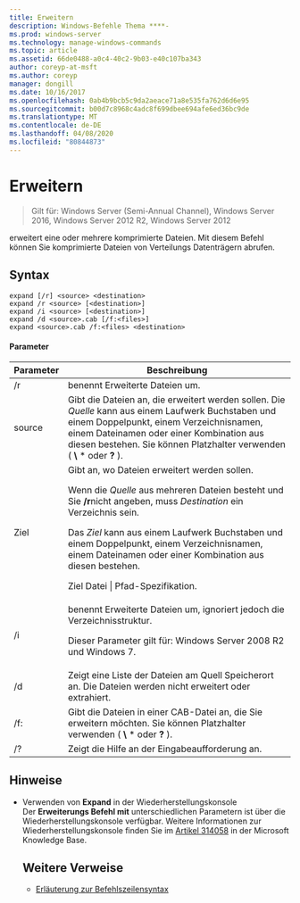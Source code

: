 ```yaml
---
title: Erweitern
description: Windows-Befehle Thema ****-
ms.prod: windows-server
ms.technology: manage-windows-commands
ms.topic: article
ms.assetid: 66de0488-a0c4-40c2-9b03-e40c107ba343
author: coreyp-at-msft
ms.author: coreyp
manager: dongill
ms.date: 10/16/2017
ms.openlocfilehash: 0ab4b9bcb5c9da2aeace71a8e535fa762d6d6e95
ms.sourcegitcommit: b00d7c8968c4adc8f699dbee694afe6ed36bc9de
ms.translationtype: MT
ms.contentlocale: de-DE
ms.lasthandoff: 04/08/2020
ms.locfileid: "80844873"
---
```

# <a name="expand"></a>Erweitern

>Gilt für: Windows Server (Semi-Annual Channel), Windows Server 2016, Windows Server 2012 R2, Windows Server 2012

erweitert eine oder mehrere komprimierte Dateien. Mit diesem Befehl können Sie komprimierte Dateien von Verteilungs Datenträgern abrufen.  
## <a name="syntax"></a>Syntax  
```  
expand [/r] <source> <destination>  
expand /r <source> [<destination>]  
expand /i <source> [<destination>]  
expand /d <source>.cab [/f:<files>]  
expand <source>.cab /f:<files> <destination>  
```  
#### <a name="parameters"></a>Parameter  

|  Parameter  |                                                                                                                                                                   Beschreibung                                                                                                                                                                    |
|-------------|--------------------------------------------------------------------------------------------------------------------------------------------------------------------------------------------------------------------------------------------------------------------------------------------------------------------------------------------------|
|     /r      |                                                                                                                                                             benennt Erweiterte Dateien um.                                                                                                                                                              |
|   source    |                                                                              Gibt die Dateien an, die erweitert werden sollen. Die *Quelle* kann aus einem Laufwerk Buchstaben und einem Doppelpunkt, einem Verzeichnisnamen, einem Dateinamen oder einer Kombination aus diesen bestehen. Sie können Platzhalter verwenden ( **\\** \* oder **?** ).                                                                               |
| Ziel | Gibt an, wo Dateien erweitert werden sollen.<p>Wenn die *Quelle* aus mehreren Dateien besteht und Sie **/r**nicht angeben, muss *Destination* ein Verzeichnis sein.<p>Das *Ziel* kann aus einem Laufwerk Buchstaben und einem Doppelpunkt, einem Verzeichnisnamen, einem Dateinamen oder einer Kombination aus diesen bestehen.<p>Ziel Datei &#124; Pfad-Spezifikation. |
|     /i      |                                                                                                   benennt Erweiterte Dateien um, ignoriert jedoch die Verzeichnisstruktur.<p>Dieser Parameter gilt für: Windows Server 2008 R2 und Windows 7.                                                                                                    |
|     /d      |                                                                                                                              Zeigt eine Liste der Dateien am Quell Speicherort an. Die Dateien werden nicht erweitert oder extrahiert.                                                                                                                              |
|     /f:     |                                                                                                                 Gibt die Dateien in einer CAB-Datei an, die Sie erweitern möchten. Sie können Platzhalter verwenden ( **\\** \* oder **?** ).                                                                                                                 |
|     /?      |                                                                                                                                                       Zeigt die Hilfe an der Eingabeaufforderung an.                                                                                                                                                       |

## <a name="remarks"></a>Hinweise  
- Verwenden von **Expand** in der Wiederherstellungskonsole  
  Der **Erweiterungs Befehl mit** unterschiedlichen Parametern ist über die Wiederherstellungskonsole verfügbar. Weitere Informationen zur Wiederherstellungskonsole finden Sie im [Artikel 314058](https://support.microsoft.com/kb/314058) in der Microsoft Knowledge Base.  
  ## <a name="additional-references"></a>Weitere Verweise  
  - [Erläuterung zur Befehlszeilensyntax](command-line-syntax-key.md)  
